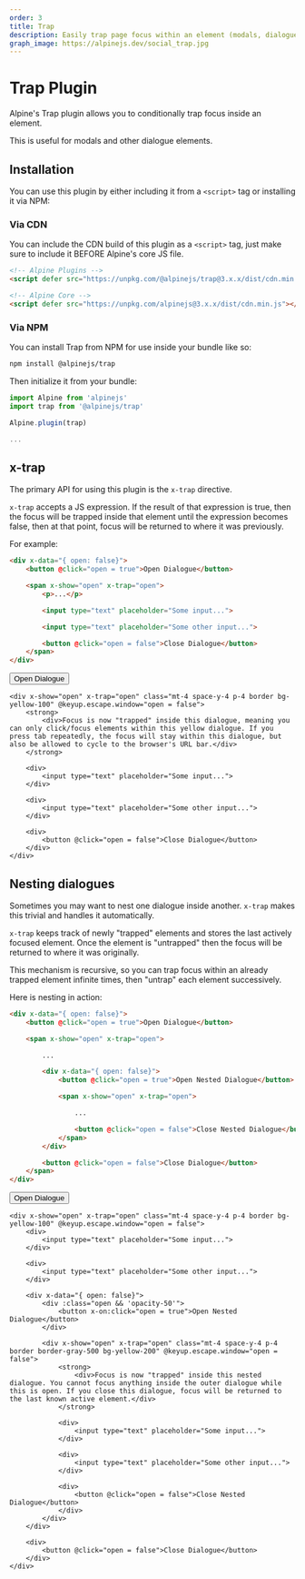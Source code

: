 ```yaml
---
order: 3
title: Trap
description: Easily trap page focus within an element (modals, dialogues, etc...)
graph_image: https://alpinejs.dev/social_trap.jpg
---
```


# Trap Plugin

Alpine's Trap plugin allows you to conditionally trap focus inside an element.

This is useful for modals and other dialogue elements.

<a name="installation"></a>
## Installation

You can use this plugin by either including it from a `<script>` tag or installing it via NPM:

### Via CDN

You can include the CDN build of this plugin as a `<script>` tag, just make sure to include it BEFORE Alpine's core JS file.

```html
<!-- Alpine Plugins -->
<script defer src="https://unpkg.com/@alpinejs/trap@3.x.x/dist/cdn.min.js"></script>

<!-- Alpine Core -->
<script defer src="https://unpkg.com/alpinejs@3.x.x/dist/cdn.min.js"></script>
```

### Via NPM

You can install Trap from NPM for use inside your bundle like so:

```bash
npm install @alpinejs/trap
```

Then initialize it from your bundle:

```js
import Alpine from 'alpinejs'
import trap from '@alpinejs/trap'

Alpine.plugin(trap)

...
```

<a name="x-trap"></a>
## x-trap

The primary API for using this plugin is the `x-trap` directive.

`x-trap` accepts a JS expression. If the result of that expression is true, then the focus will be trapped inside that element until the expression becomes false, then at that point, focus will be returned to where it was previously.

For example:

```html
<div x-data="{ open: false}">
    <button @click="open = true">Open Dialogue</button>

    <span x-show="open" x-trap="open">
        <p>...</p>

        <input type="text" placeholder="Some input...">

        <input type="text" placeholder="Some other input...">

        <button @click="open = false">Close Dialogue</button>
    </span>
</div>
```

<!-- START_VERBATIM -->
<div x-data="{ open: false}" class="demo">
    <div :class="open && 'opacity-50'">
        <button x-on:click="open = true">Open Dialogue</button>
    </div>

    <div x-show="open" x-trap="open" class="mt-4 space-y-4 p-4 border bg-yellow-100" @keyup.escape.window="open = false">
        <strong>
            <div>Focus is now "trapped" inside this dialogue, meaning you can only click/focus elements within this yellow dialogue. If you press tab repeatedly, the focus will stay within this dialogue, but also be allowed to cycle to the browser's URL bar.</div>
        </strong>

        <div>
            <input type="text" placeholder="Some input...">
        </div>

        <div>
            <input type="text" placeholder="Some other input...">
        </div>

        <div>
            <button @click="open = false">Close Dialogue</button>
        </div>
    </div>
</div>
<!-- END_VERBATIM -->

<a name="nesting"></a>
## Nesting dialogues

Sometimes you may want to nest one dialogue inside another. `x-trap` makes this trivial and handles it automatically.

`x-trap` keeps track of newly "trapped" elements and stores the last actively focused element. Once the element is "untrapped" then the focus will be returned to where it was originally.

This mechanism is recursive, so you can trap focus within an already trapped element infinite times, then "untrap" each element successively.

Here is nesting in action:

```html
<div x-data="{ open: false}">
    <button @click="open = true">Open Dialogue</button>

    <span x-show="open" x-trap="open">

        ...

        <div x-data="{ open: false}">
            <button @click="open = true">Open Nested Dialogue</button>

            <span x-show="open" x-trap="open">

                ...

                <button @click="open = false">Close Nested Dialogue</button>
            </span>
        </div>

        <button @click="open = false">Close Dialogue</button>
    </span>
</div>
```

<!-- START_VERBATIM -->
<div x-data="{ open: false}" class="demo">
    <div :class="open && 'opacity-50'">
        <button x-on:click="open = true">Open Dialogue</button>
    </div>

    <div x-show="open" x-trap="open" class="mt-4 space-y-4 p-4 border bg-yellow-100" @keyup.escape.window="open = false">
        <div>
            <input type="text" placeholder="Some input...">
        </div>

        <div>
            <input type="text" placeholder="Some other input...">
        </div>

        <div x-data="{ open: false}">
            <div :class="open && 'opacity-50'">
                <button x-on:click="open = true">Open Nested Dialogue</button>
            </div>

            <div x-show="open" x-trap="open" class="mt-4 space-y-4 p-4 border border-gray-500 bg-yellow-200" @keyup.escape.window="open = false">
                <strong>
                    <div>Focus is now "trapped" inside this nested dialogue. You cannot focus anything inside the outer dialogue while this is open. If you close this dialogue, focus will be returned to the last known active element.</div>
                </strong>

                <div>
                    <input type="text" placeholder="Some input...">
                </div>

                <div>
                    <input type="text" placeholder="Some other input...">
                </div>

                <div>
                    <button @click="open = false">Close Nested Dialogue</button>
                </div>
            </div>
        </div>

        <div>
            <button @click="open = false">Close Dialogue</button>
        </div>
    </div>
</div>
<!-- END_VERBATIM -->
